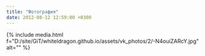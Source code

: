 ```yaml
---
title: "Фотография"
date: 2012-08-12 12:59:00 +0300
---
```



{% include media.html f="D:/site/GiT/whiteldragon.github.io/assets/vk_photos/2/-N4ouiZARcY.jpg" alt="" %}
